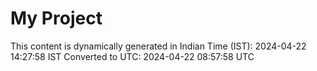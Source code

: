# My Project

This content is dynamically generated in Indian Time (IST): 2024-04-22 14:27:58 IST
Converted to UTC: 2024-04-22 08:57:58 UTC
